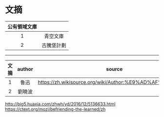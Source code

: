 # 文摘
|公有領域文庫||
|:-:|:-:|
|1|青空文庫|
|2|古騰堡計劃|

***
|文摘|author|source|
|:-:|:-:|:-:|
|1|鲁迅|https://zh.wikisource.org/wiki/Author:%E9%AD%AF%E8%BF%85|
|2|劉曉波||

http://big5.huaxia.com/zhwh/yd/2016/12/5136633.html
https://ctext.org/mozi/befriending-the-learned/zh
